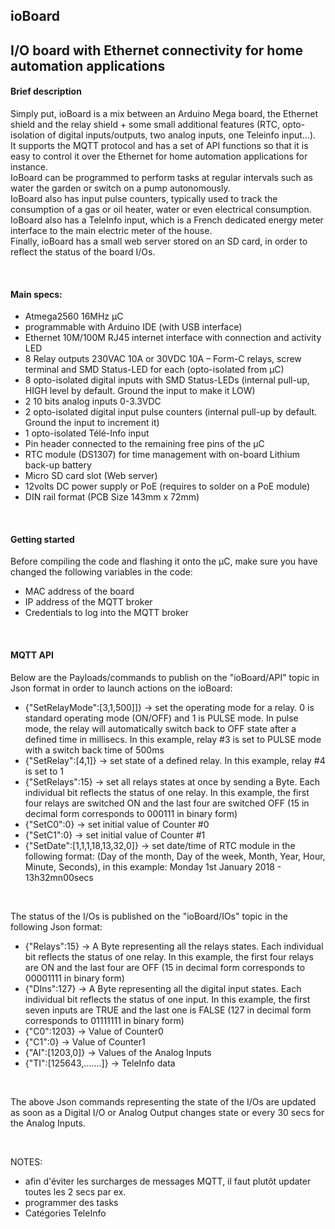 <h2>ioBoard</h2>
<h2>I/O board with Ethernet connectivity for home automation applications</h2>

<h4>Brief description</h4>
<p>Simply put, ioBoard is a mix between an Arduino Mega board, the Ethernet shield and the relay shield + some small additional features (RTC, opto-isolation of digital inputs/outputs, two analog inputs, one Teleinfo input…).<br />
It supports the MQTT protocol and has a set of API functions so that it is easy to control it over the Ethernet for home automation applications for instance.<br />
IoBoard can be programmed to perform tasks at regular intervals such as water the garden or switch on a pump autonomously. <br />
IoBoard also has input pulse counters, typically used to track the consumption of a gas or oil heater, water or even electrical consumption.<br />
IoBoard also has a TeleInfo input, which is a French dedicated energy meter interface to the main electric meter of the house.<br />
Finally, ioBoard has a small web server stored on an SD card, in order to reflect the status of the board I/Os.</p> <br />

<h4>Main specs:</h4>
<p>
<ul>
<li>Atmega2560 16MHz µC</li>
<li>programmable with Arduino IDE (with USB interface)</li>
<li>Ethernet 10M/100M RJ45 internet interface with connection and activity LED </li>
<li>8 Relay outputs 230VAC 10A or 30VDC 10A – Form-C relays, screw terminal and SMD Status-LED for each (opto-isolated from µC)</li>
<li>8 opto-isolated digital inputs with SMD Status-LEDs (internal pull-up, HIGH level by default. Ground the input to make it LOW)</li> 
<li>2 10 bits analog inputs 0-3.3VDC</li>
<li>2 opto-isolated digital input pulse counters (internal pull-up by default. Ground the input to increment it)</li> 
<li>1 opto-isolated Télé-Info input</li>
<li>Pin header connected to the remaining free pins of the µC</li> 
<li>RTC module (DS1307) for time management with on-board Lithium back-up battery</li> 
<li>Micro SD card slot (Web server) </li>
<li>12volts DC power supply or PoE (requires to solder on a PoE module)</li>
<li>DIN rail format (PCB Size 143mm x 72mm)</li>
</ul>
</p><br />

<h4>Getting started</h4>
<p>
Before compiling the code and flashing it onto the µC, make sure you have changed the following variables in the code:<br /> 
<ul>
<li>MAC address of the board</li>
<li>IP address of the MQTT broker</li>
<li>Credentials to log into the MQTT broker</li>
</ul>
</p><br />

<h4>MQTT API</h4>
<p>
Below are the Payloads/commands to publish on the "ioBoard/API" topic in Json format in order to launch actions on the ioBoard:<br />
<ul>
<li>{"SetRelayMode":[3,1,500]]} -> set the operating mode for a relay. 0 is standard operating mode (ON/OFF) and 1 is PULSE mode. In pulse mode, the relay will automatically switch back to OFF state after a defined time in millisecs. In this example, relay #3 is set to PULSE mode with a switch back time of 500ms</li> 
<li>{"SetRelay":[4,1]}      -> set state of a defined relay. In this example, relay #4 is set to 1</li> 
<li>{"SetRelays":15}        -> set all relays states at once by sending a Byte. Each individual bit reflects the status of one relay. In this example, the first four relays are switched ON and the last four are switched OFF (15 in decimal form corresponds to 000111 in binary form)</li> 
<li>{"SetC0":0}        		-> set initial value of Counter #0</li>
<li>{"SetC1":0}        		-> set initial value of Counter #1</li>
<li>{"SetDate":[1,1,1,18,13,32,0]}      -> set date/time of RTC module in the following format: (Day of the month, Day of the week, Month, Year, Hour, Minute, Seconds), in this example: Monday 1st January 2018 - 13h32mn00secs</li>
</ul>
<br />

The status of the I/Os is published on the "ioBoard/IOs" topic in the following Json format:<br />
<ul>
<li>{"Relays":15}       	-> A Byte representing all the relays states. Each individual bit reflects the status of one relay. In this example, the first four relays are ON and the last four are OFF (15 in decimal form corresponds to 00001111 in binary form)</li>
<li>{"DIns":127}       		-> A Byte representing all the digital input states. Each individual bit reflects the status of one input. In this example, the first seven inputs are TRUE and the last one is FALSE (127 in decimal form corresponds to 01111111 in binary form)</li>
<li>{"C0":1203}       		-> Value of Counter0</li>
<li>{"C1":0}       			-> Value of Counter1</li>
<li>{"AI":[1203,0]}       	-> Values of the Analog Inputs</li>
<li>{"TI":[125643,.......]}       			-> TeleInfo data</li>
</ul>
<br />

The above Json commands representing the state of the I/Os are updated as soon as a Digital I/O or Analog Output changes state or every 30 secs for the Analog Inputs.
</p><br />

NOTES: 

- afin d'éviter les surcharges de messages MQTT, il faut plutôt updater toutes les 2 secs par ex.
- programmer des tasks
- Catégories TeleInfo
